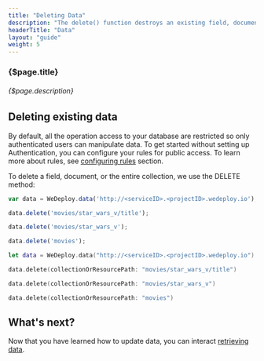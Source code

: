```yaml
---
title: "Deleting Data"
description: "The delete() function destroys an existing field, document or collection in the database."
headerTitle: "Data"
layout: "guide"
weight: 5
---
```


### {$page.title}

###### {$page.description}

<article id="1">

## Deleting existing data

<aside>

By default, all the operation access to your database are restricted so only authenticated users can manipulate data. To get started without setting up Authentication, you can configure your rules for public access. To learn more about rules, see [configuring rules](/docs/data/configuring-rules.html) section.

</aside>

To delete a field, document, or the entire collection, we use the DELETE method:

```javascript
var data = WeDeploy.data('http://<serviceID>.<projectID>.wedeploy.io');

data.delete('movies/star_wars_v/title');

data.delete('movies/star_wars_v');

data.delete('movies');
```
```swift
let data = WeDeploy.data("http://<serviceID>.<projectID>.wedeploy.io")

data.delete(collectionOrResourcePath: "movies/star_wars_v/title")

data.delete(collectionOrResourcePath: "movies/star_wars_v")

data.delete(collectionOrResourcePath: "movies")
```

</article>

## What's next?

Now that you have learned how to update data, you can interact [retrieving data](/docs/data/retrieving-data.html).
